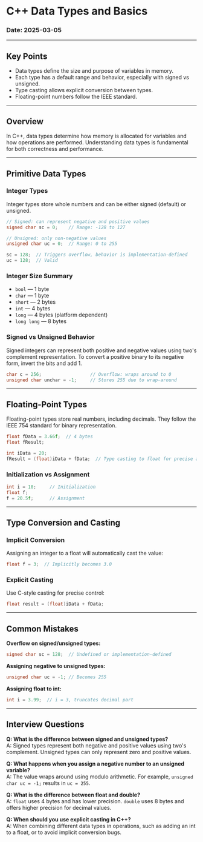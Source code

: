 # C++ Data Types and Basics

### Date: 2025-03-05

---

## Key Points

- Data types define the size and purpose of variables in memory.
- Each type has a default range and behavior, especially with signed vs unsigned.
- Type casting allows explicit conversion between types.
- Floating-point numbers follow the IEEE standard.

---

## Overview

In C++, data types determine how memory is allocated for variables and how operations are performed. Understanding data types is fundamental for both correctness and performance.

---

## Primitive Data Types

### Integer Types

Integer types store whole numbers and can be either signed (default) or unsigned.

```cpp
// Signed: can represent negative and positive values
signed char sc = 0;    // Range: -128 to 127

// Unsigned: only non-negative values
unsigned char uc = 0;  // Range: 0 to 255

sc = 128;  // Triggers overflow, behavior is implementation-defined
uc = 128;  // Valid
```

### Integer Size Summary

- `bool` — 1 byte
- `char` — 1 byte
- `short` — 2 bytes
- `int` — 4 bytes
- `long` — 4 bytes (platform dependent)
- `long long` — 8 bytes

### Signed vs Unsigned Behavior

Signed integers can represent both positive and negative values using two's complement representation. To convert a positive binary to its negative form, invert the bits and add 1.

```cpp
char c = 256;                  // Overflow: wraps around to 0
unsigned char unchar = -1;     // Stores 255 due to wrap-around
```

---

## Floating-Point Types

Floating-point types store real numbers, including decimals. They follow the IEEE 754 standard for binary representation.

```cpp
float fData = 3.66f;  // 4 bytes
float fResult;

int iData = 20;
fResult = (float)iData + fData;  // Type casting to float for precise addition
```

### Initialization vs Assignment

```cpp
int i = 10;     // Initialization
float f;
f = 20.5f;      // Assignment
```

---

## Type Conversion and Casting

### Implicit Conversion

Assigning an integer to a float will automatically cast the value:

```cpp
float f = 3;  // Implicitly becomes 3.0
```

### Explicit Casting

Use C-style casting for precise control:

```cpp
float result = (float)iData + fData;
```

---

## Common Mistakes

**Overflow on signed/unsigned types:**
```cpp
signed char sc = 128;  // Undefined or implementation-defined
```

**Assigning negative to unsigned types:**
```cpp
unsigned char uc = -1; // Becomes 255
```

**Assigning float to int:**
```cpp
int i = 3.99;  // i = 3, truncates decimal part
```

---

## Interview Questions

**Q: What is the difference between signed and unsigned types?**  
A: Signed types represent both negative and positive values using two's complement. Unsigned types can only represent zero and positive values.

**Q: What happens when you assign a negative number to an unsigned variable?**  
A: The value wraps around using modulo arithmetic. For example, `unsigned char uc = -1;` results in `uc = 255`.

**Q: What is the difference between float and double?**  
A: `float` uses 4 bytes and has lower precision. `double` uses 8 bytes and offers higher precision for decimal values.

**Q: When should you use explicit casting in C++?**  
A: When combining different data types in operations, such as adding an int to a float, or to avoid implicit conversion bugs.


